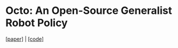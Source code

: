 # Octo: An Open-Source Generalist Robot Policy

[[paper]](https://arxiv.org/abs/2405.12213v2) | [[code]](https://octo-models.github.io)

